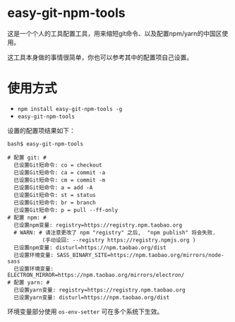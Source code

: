 # easy-git-npm-tools
这是一个个人的工具配置工具，用来缩短git命令、以及配置npm/yarn的中国区使用。

这工具本身做的事情很简单，你也可以参考其中的配置项自己设置。

# 使用方式

- `npm install easy-git-npm-tools -g`
- `easy-git-npm-tools`

设置的配置项结果如下：

```
bash$ easy-git-npm-tools

# 配置 git: #
  已设置Git短命令: co = checkout
  已设置Git短命令: ca = commit -a
  已设置Git短命令: cm = commit -m
  已设置Git短命令: a = add -A
  已设置Git短命令: st = status
  已设置Git短命令: br = branch
  已设置Git短命令: p = pull --ff-only
# 配置 npm: #
  已设置npm变量: registry=https://registry.npm.taobao.org
  # WARN: # 请注意更改了 npm "registry" 之后,  "npm publish" 将会失败.
           (手动设回: --registry https://registry.npmjs.org )
  已设置npm变量: disturl=https://npm.taobao.org/dist
  已设置环境变量: SASS_BINARY_SITE=https://npm.taobao.org/mirrors/node-sass
  已设置环境变量: ELECTRON_MIRROR=https://npm.taobao.org/mirrors/electron/
# 配置 yarn: #
  已设置yarn变量: registry=https://registry.npm.taobao.org
  已设置yarn变量: disturl=https://npm.taobao.org/dist
```

环境变量部分使用 `os-env-setter` 可在多个系统下生效。
